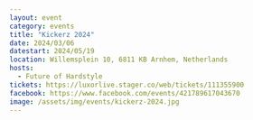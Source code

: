 ```yaml
---
layout: event
category: events
title: "Kickerz 2024"
date: 2024/03/06
datestart: 2024/05/19
location: Willemsplein 10, 6811 KB Arnhem, Netherlands
hosts:
  - Future of Hardstyle
tickets: https://luxorlive.stager.co/web/tickets/111355900
facebook: https://www.facebook.com/events/421789617043670
image: /assets/img/events/kickerz-2024.jpg
---
```

